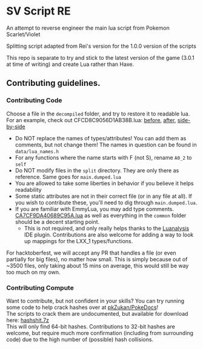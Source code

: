 # SV Script RE

An attempt to reverse engineer the main lua script from Pokemon Scarlet/Violet

Splitting script adapted from Rei's version for the 1.0.0 version of the scripts

This repo is separate to try and stick to the latest version of the game (3.0.1 at time of writing) and create Lua rather than Haxe.

## Contributing guidelines.

### Contributing Code

Choose a file in the `decompiled` folder, and try to restore it to readable lua. For an example, check out CFCD8C9056D1AB38B.lua: [before](https://github.com/Martmists-GH/SV-Script-RE/blob/master/split/CFCD8C9056D1AB38B.lua), [after](https://github.com/Martmists-GH/SV-Script-RE/blob/master/decompiled/CFCD8C9056D1AB38B.lua), [side-by-side](https://github.com/Martmists-GH/SV-Script-RE/commit/a5daa39a0cc7febba12b40e212b787059a93cdfe)

- Do NOT replace the names of types/attributes! You can add them as comments, but not change them! The names in question can be found in `data/lua_names.h`
- For any functions where the name starts with F (not S), rename `A0_2` to `self`
- Do NOT modify files in the `split` directory. They are only there as reference. Same goes for `main.dumped.lua`
- You are allowed to take some liberties in behavior if you believe it helps readability
- Some static attributes are not in their correct file (or in any file at all). If you wish to contribute these, you'll need to dig through `main.dumped.lua`.
- If you are familiar with EmmyLua, you may add type comments. [CA7CF9DA40689C95A.lua](https://github.com/Martmists-GH/SV-Script-RE/blob/master/decompiled/CA7CF9DA40689C95A.lua) as well as everything in the `common` folder should be a decent starting point.
  - This is not required, and only really helps thanks to the [Luanalysis](https://plugins.jetbrains.com/plugin/14698-luanalysis/versions/stable) IDE plugin.
Contributions are also welcome for adding a way to look up mappings for the LXX_1 types/functions.

For hacktoberfest, we will accept any PR that handles a file (or even partially for big files), no matter how small. This is simply because out of ~3500 files, only taking about 15 mins on average, this would still be way too much on my own.

### Contributing Compute

Want to contribute, but not confident in your skills? You can try running some code to help crack hashes over at [pkZukan/PokeDocs](https://github.com/pkZukan/PokeDocs/tree/main/SV/Hashlists/Lua)!    
The scripts to crack them are undocumented, but available for download here: [hashshit.7z](https://cdn.discordapp.com/attachments/1042884408568459324/1097188681871278090/hashshit.7z?ex=67001016&is=66febe96&hm=d910ef0b3d9f33982d6d5442b1827034eb24484d2d54cda250df8f0a2d06ed1b&)    
This will only find 64-bit hashes. Contributions to 32-bit hashes are welcome, but require much more confirmation (including from surrounding code) due to the high number of (possible) hash collisions.
